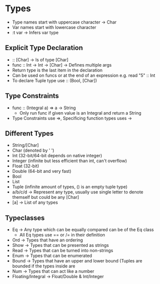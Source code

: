 # Types
- Type names start with uppercase character -> Char
- Var names start with lowercase character
- :t var -> Infers var type

## Explicit Type Declaration
- :: [Char] -> Is of type [Char]
- func :: Int -> Int -> [Char] -> Defines multiple args
- Return type is the last item in the declaration
- Can be used on funcs or at the end of an expression e.g. read "5" :: Int
- To declare Tuple type use :: (Bool, [Char])
## Type Constraints
- func :: (Integral a) => a -> String
    - Only run func if given value is an Integral and return a String
- Type Constraints use =>, Specificing function types uses ->

## Different Types
- String/[Char]
- Char (denoted by ' ')
- Int (32-bit/64-bit depends on native integer)
- Integer (infinite but less efficient than int, can't overflow)
- Float (32-bit)
- Double (64-bit and very fast)
- Bool
- List
- Tuple (infinite amount of types, () is an empty tuple type)
- a/b/c/d -> Represent any type, usually use single letter to denote themself but could be any [Char]
- [a] -> List of any types

## Typeclasses
- Eq -> Any type which can be equally compared can be of the Eq class
    - All Eq types use == or /= in their definition
- Ord -> Types that have an ordering
- Show -> Types that can be presented as strings
- Read -> Types that can be turned into non-strings
- Enum -> Types that can be enumerated
- Bound -> Types that have an upper and lower bound (Tuples are bounded if the types inside are
- Num -> Types that can act like a number
- Floating/Integral -> Float/Double & Int/Integer
